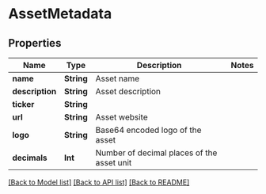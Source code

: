 # AssetMetadata

## Properties
Name | Type | Description | Notes
------------ | ------------- | ------------- | -------------
**name** | **String** | Asset name | 
**description** | **String** | Asset description | 
**ticker** | **String** |  | 
**url** | **String** | Asset website | 
**logo** | **String** | Base64 encoded logo of the asset | 
**decimals** | **Int** | Number of decimal places of the asset unit | 

[[Back to Model list]](../README.md#documentation-for-models) [[Back to API list]](../README.md#documentation-for-api-endpoints) [[Back to README]](../README.md)


